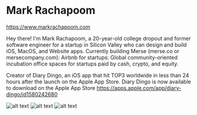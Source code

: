 # Mark Rachapoom

https://www.markrachapoom.com

Hey there! I'm Mark Rachapoom, a 20-year-old college dropout and former software engineer for a startup in Silicon Valley who can design and build iOS, MacOS, and Website apps. Currently building Merse (merse.co or mersecompany.com): Airbnb for startups: Global community-oriented incubation office spaces for startups paid by cash, crypto, and equity.

Creator of Diary Dingo, an iOS app that hit TOP3 worldwide in less than 24 hours after the launch on the Apple App Store.
Diary Dingo is now available to download on the Apple App Store
https://apps.apple.com/app/diary-dingo/id1580242680

![alt text](https://s3.us-west-2.amazonaws.com/secure.notion-static.com/096a5de4-aaa9-4636-a5a6-7fffc5c69641/Untitled.png?X-Amz-Algorithm=AWS4-HMAC-SHA256&X-Amz-Content-Sha256=UNSIGNED-PAYLOAD&X-Amz-Credential=AKIAT73L2G45EIPT3X45%2F20230301%2Fus-west-2%2Fs3%2Faws4_request&X-Amz-Date=20230301T131725Z&X-Amz-Expires=86400&X-Amz-Signature=9ae19d564a0a21943e7fcc43d230c56b8fa9822c3200c17b78de5b025fa8f7c8&X-Amz-SignedHeaders=host&response-content-disposition=filename%3D%22Untitled.png%22&x-id=GetObject)
![alt text](https://polywork-production.imgix.net/jcj97s3zhzk4363mx9oceuxm1fyr?ixlib=rails-4.2.0&w=4096&auto=format&dpr=1&q=75)
![alt text](https://pbs.twimg.com/media/E_51M0XUUBghc5y?format=jpg&name=4096x4096)
